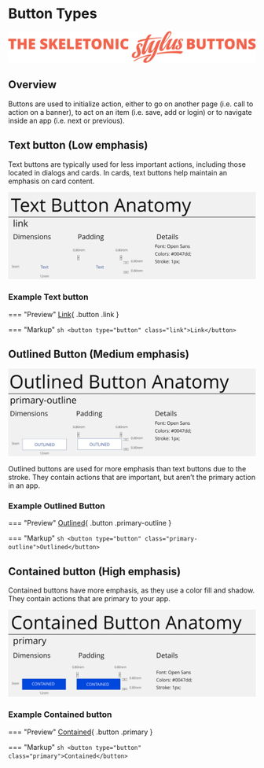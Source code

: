 # Button Types

![Banner representing the Skeletonic Stylus Buttons](../assets/skeletonic-stylus-buttons.svg)

## Overview

Buttons are used to initialize action, either to go on another page (i.e. call to action on a banner), to act on an item (i.e. save, add or login) or to navigate inside an app (i.e. next or previous).

## Text button (Low emphasis)

Text buttons are typically used for less important actions, including those located in dialogs and cards. In cards, text buttons help maintain an emphasis on card content.

![A text variation of the primary button state.](../assets/buttons/button-text.svg)

### Example Text button

=== "Preview"
    [Link](https://skeletonic.io){ .button .link }

=== "Markup"
    ```sh
    <button type="button" class="link">Link</button>
    ```

## Outlined Button (Medium emphasis)

![An outlined variation of the primary button state.](../assets/buttons/button-outlined.svg)

Outlined buttons are used for more emphasis than text buttons due to the stroke. They contain actions that are important, but aren’t the primary action in an app.

### Example Outlined Button

=== "Preview"
    [Outlined](https://skeletonic.io){ .button .primary-outline }

=== "Markup"
    ```sh
    <button type="button" class="primary-outline">Outlined</button>
    ```

## Contained button (High emphasis)

Contained buttons have more emphasis, as they use a color fill and shadow. They contain actions that are primary to your app.

![A contained variation of the primary button state.](../assets/buttons/button-contained.svg)

### Example Contained button

=== "Preview"
    [Contained](https://skeletonic.io){ .button .primary }

=== "Markup"
    ```sh
    <button type="button" class="primary">Contained</button>
    ```
